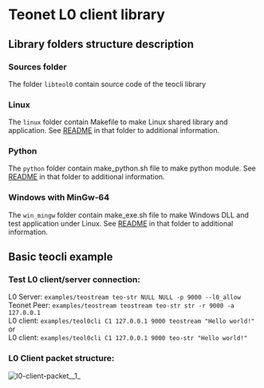 # Teonet L0 client library

## Library folders structure description

### Sources folder

The folder ```libteol0``` contain source code of the teocli library


### Linux

The ```linux``` folder contain Makefile to make Linux shared library and 
application. See [README](linux/README) in that folder to additional information.


### Python

The ```python``` folder contain make_python.sh file to make python module. See 
[README](python) in that folder to additional information.


### Windows with MinGw-64

The ```win_mingw``` folder contain make_exe.sh file to make Windows DLL and test 
application under Linux. See [README](win_mingw) in that folder to additional information.

## Basic teocli example

### Test L0 client/server connection:
  
L0 Server: ```examples/teostream teo-str NULL NULL -p 9000 --l0_allow```  
Teonet Peer: ```examples/teostream teostream teo-str str -r 9000 -a 127.0.0.1```  
L0 client: ```examples/teol0cli C1 127.0.0.1 9000 teostream "Hello world!"```  
  or  
L0 client: ```examples/teol0cli C1 127.0.0.1 9000 teo-str "Hello world!"```  
  
### L0 Client packet structure:  
  
![l0-client-packet__1_](https://gitlab.ksproject.org/teonet/teonet/uploads/3db51c37f422e8dd91912a0de9122a0a/l0-client-packet__1_.png)